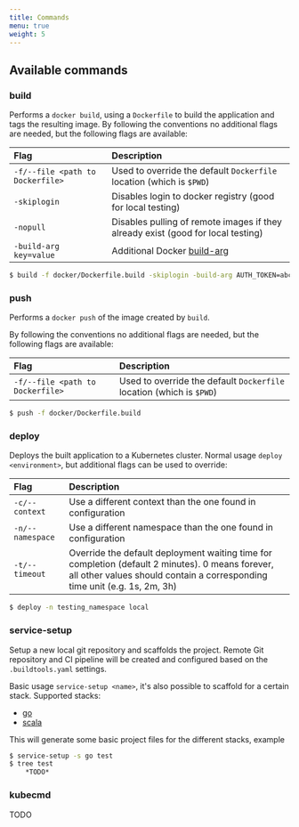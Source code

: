 ```yaml
---
title: Commands
menu: true
weight: 5
---
```


## Available commands

### build

Performs a `docker build`, using a `Dockerfile` to build the application and tags the resulting image. By following the conventions no additional flags are needed, but the following flags are available:

|      Flag                        |                   Description                                        |
| :------------------------------- | :-------------------------------------------------------------------- |
| `-f/--file <path to Dockerfile>` | Used to override the default `Dockerfile` location (which is `$PWD`) | 
| `-skiplogin`                     | Disables login to docker registry (good for local testing)           | 
| `-nopull`                        | Disables pulling of remote images if they already exist (good for local testing)           | 
| `-build-arg key=value`           | Additional Docker [build-arg](https://docs.docker.com/engine/reference/commandline/#set-build-time-variables---build-arg) |

```sh
$ build -f docker/Dockerfile.build -skiplogin -build-arg AUTH_TOKEN=abc
```
    
### push

Performs a `docker push` of the image created by `build`.

By following the conventions no additional flags are needed, but the following flags are available:

|      Flag                       |                   Description                                       |
| :------------------------------ | :------------------------------------------------------------------ |
| `-f/--file <path to Dockerfile>`| Used to override the default `Dockerfile` location (which is `$PWD`)|

```sh
$ push -f docker/Dockerfile.build 
```   

### deploy

Deploys the built application to a Kubernetes cluster. Normal usage `deploy <environment>`, but additional flags can be used to override:

|      Flag                          |                   Description                                                   |
| :--------------------------------- | :-------------------------------------------------------------------------------|
| `-c/--context`                     | Use a different context than the one found in configuration                     |
| `-n/--namespace`                   | Use a different namespace than the one found in configuration                   |
| `-t/--timeout`                     | Override the default deployment waiting time for completion (default 2 minutes). 0 means forever, all other values should contain a corresponding time unit (e.g. 1s, 2m, 3h) |

```sh
$ deploy -n testing_namespace local 
```

### service-setup
Setup a new local git repository and scaffolds the project.
Remote Git repository and CI pipeline will be created and configured based on the `.buildtools.yaml` settings. 

Basic usage `service-setup <name>`, it's also possible to scaffold for a certain stack. Supported stacks:

* [go](https://golangci.com/)
* [scala](https://www.scala-lang.org/)

This will generate some basic project files for the different stacks, example
```sh
$ service-setup -s go test
$ tree test
    *TODO*
```
### kubecmd

TODO
